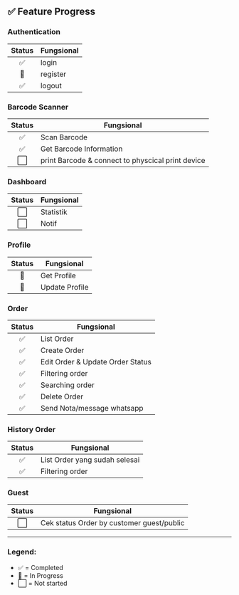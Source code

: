 ## ✅ Feature Progress

### Authentication

| Status | Fungsional |
|:------:|------------|
|   ✅    | login      |
|   🚧   | register   |
|   ✅    | logout     |

### Barcode Scanner

| Status | Fungsional                                        |
|:------:|---------------------------------------------------|
|   ✅    | Scan Barcode                                      |
|   ✅    | Get Barcode Information                           |
|   ⬜    | print Barcode & connect to physcical print device |

### Dashboard

| Status | Fungsional |
|:------:|------------|
|   ⬜    | Statistik  |
|   ⬜    | Notif      |

### Profile

| Status | Fungsional     |
|:------:|----------------|
|   🚧   | Get Profile    |
|   🚧   | Update Profile |

### Order

| Status | Fungsional                       |
|:------:|----------------------------------|
|   ✅    | List Order                       |
|   ✅    | Create Order                     |
|   ✅    | Edit Order & Update Order Status |
|   ✅    | Filtering order                  |
|   ✅    | Searching order                  |
|   ✅    | Delete Order                     |
|   ✅    | Send Nota/message whatsapp       |

### History Order

| Status | Fungsional                    |
|:------:|-------------------------------|
|   ✅    | List Order yang sudah selesai |
|   ✅    | Filtering order               |

### Guest

| Status | Fungsional                                |
|:------:|-------------------------------------------|
|   ⬜    | Cek status Order by customer guest/public |

---

### Legend:

- ✅ = Completed
- 🚧 = In Progress
- ⬜ = Not started
